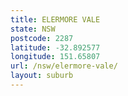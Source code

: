 ```yaml
---
title: ELERMORE VALE
state: NSW
postcode: 2287
latitude: -32.892577
longitude: 151.65807
url: /nsw/elermore-vale/
layout: suburb
---
```

